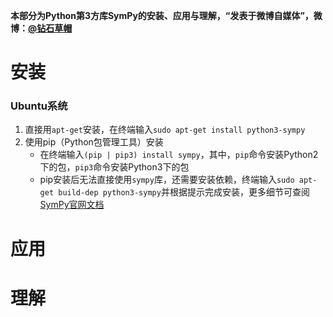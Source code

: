 **本部分为Python第3方库SymPy的安装、应用与理解，“发表于微博自媒体”，微博：[@钻石草帽](https://weibo.com/strawhatchan)**

# 安装
### Ubuntu系统
1. 直接用`apt-get`安装，在终端输入`sudo apt-get install python3-sympy`
2. 使用pip（Python包管理工具）安装
	- 在终端输入`(pip | pip3) install sympy`，其中，`pip`命令安装Python2下的包，`pip3`命令安装Python3下的包
	- pip安装后无法直接使用`sympy`库，还需要安装依赖，终端输入`sudo apt-get build-dep python3-sympy`并根据提示完成安装，更多细节可查阅[SymPy官网文档](http://docs.sympy.org/latest/index.html)

# 应用


# 理解